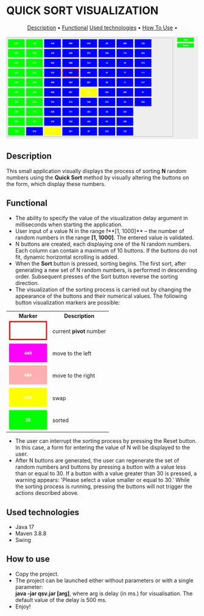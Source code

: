 # 	QUICK SORT VISUALIZATION


<p align="center">
  <a href="#description">Description</a> •
  <a href="#functional">Functional</a>
  <a href="#used-technologies">Used technologies</a> •
  <a href="#how-to-use">How To Use</a> •
</p>

![Screenshot of a comment on a GitHub issue showing an image, added in the Markdown, of an Octocat smiling and raising a tentacle.](screen.png)

## Description 
This small application visually displays the process of sorting **N** random numbers using the **Quick Sort** method by visually altering the buttons on the form, which display these numbers.

## Functional
 - The ability to specify the value of the visualization delay argument in milliseconds when starting the application.
 - User input of a value N in the range f**[1, 1000]** – the number of random numbers in the range **[1, 1000]**.  The entered value is validated.
 - N buttons are created, each displaying one of the N random numbers. Each column can contain a maximum of 10 buttons. If the buttons do not fit, dynamic horizontal scrolling is added.
 - When the **Sort** button is pressed, sorting begins. The first sort, after generating a new set of N random numbers, is performed in descending order. Subsequent presses of the Sort button reverse the sorting direction.
 - The visualization of the sorting process is carried out by changing the appearance of the buttons and their numerical values. The following button visualization markers are possible:

<table>
  <tr>
    <th>Marker</th>
    <th>Description</th>
  </tr>
  <tr>
    <td><img src="pivot.png" alt="Image 1" width="100"></td>
    <td valign="center">current <b>pivot</b> number</td>
  </tr>
  <tr>
    <td><img src="move-left.png" alt="Image 2" width="100"></td>
    <td valign="center">move to the left</td>
  </tr>
  <tr>
    <td><img src="move-right.png" alt="Image 3" width="100"></td>
    <td valign="center">move to the right</td>
  </tr>
  <tr>
    <td><img src="swap.png" alt="Image 4" width="100"></td>
    <td valign="center">swap</td>
  </tr>
  <tr>
    <td><img src="sorted.png" alt="Image 5" width="100"></td>
    <td valign="center">sorted</td>
  </tr>
</table>

 - The user can interrupt the sorting process by pressing the Reset button. In this case, a form for entering the value of N will be displayed to the user.
 - After N buttons are generated, the user can regenerate the set of random numbers and buttons by pressing a button with a value less than or equal to 30. If a button with a value greater than 30 is pressed, a warning appears: 'Please select a value smaller or equal to 30.' While the sorting process is running, pressing the buttons will not trigger the actions described above.

## Used technologies

- Java 17
- Maven 3.8.8
- Swing

## How to use

- Copy the project.
- The project can be launched either without parameters or with a single parameter:  
**java -jar qsv.jar [arg]**, where arg</b> is delay (in ms.) for visualisation. The default value of the delay is 500 ms.   
- Enjoy!
